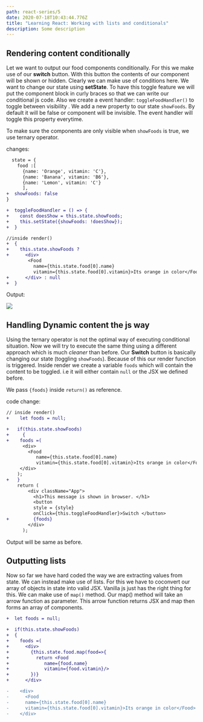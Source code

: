 ```yaml
---
path: react-series/5
date: 2020-07-18T10:43:44.776Z
title: "Learning React: Working with lists and conditionals"
description: Some description
---
```

## Rendering content conditionally

Let we want to output our food components conditionally. For this we make use of our **switch** button. With this button the contents of our component will be shown or hidden. Clearly we can make use of conditions here. We want to change our state using **setState**. To have this toggle feature we will put the component block in curly braces so that we can write our conditional js code. Also we create a event handler: `toggleFoodHandler()` to toggle between visibility . We add a new property to our state `showFoods`. By default it will be false or component will be invisible. The event handler will toggle this property everytime. 

To make sure the components are only visible when `showFoods` is true, we use ternary operator. 

changes:

```diff
  state = {
    food :[
      {name: 'Orange', vitamin: 'C'},	
      {name: 'Banana', vitamin: 'B6'},	
      {name: 'Lemon', vitamin: 'C'}	
      ],
+  showFoods: false
}

+  toggleFoodHandler = () => {
+    const doesShow = this.state.showFoods;
+    this.setState({showFoods: !doesShow});
+  }

//inside render()
+  {
+    this.state.showFoods ?
+      <div>
        <Food 
          name={this.state.food[0].name} 
          vitamin={this.state.food[0].vitamin}>Its orange in color</Food>
+      </div> : null
+  }
```

Output:

![](https://ik.imagekit.io/18dkv5g43j/React_udemy/3/foodtoggle_3OYuBDoH-B.gif)

## Handling Dynamic content the js way

Using the ternary operator is not the optimal way of executing conditional situation. Now we will try to execute the same thing using a different approach which is much *cleaner* than before. Our **Switch** button is basically changing our state (toggling `showFoods`). Because of this our render function is triggered. Inside render we create a variable `foods` which will contain the content to be toggled. i.e it will either contain `null` or the JSX we defined before. 

We pass `{foods}` inside `return()` as reference.

code change:
```diff
// inside render()
+    let foods = null;

+  	if(this.state.showFoods)
+	  {
+    foods =(
      <div>
        <Food 
           name={this.state.food[0].name} 
           vitamin={this.state.food[0].vitamin}>Its orange in color</Food>
     </div>
    );
+   }
    return (
        <div className="App">
          <h1>This message is shown in browser. </h1>
          <button 
          style = {style}
          onClick={this.toggleFoodHandler}>Switch </button>
+         {foods}
        </div>
      );
```
Output will be same as before.

## Outputting lists
Now so far we have hard coded the way we are extracting values from state. We can instead make use of lists. For this we have to coconvert our array of objects in state into valid JSX. Vanilla js just has the right thing for this. We can make use of `map()` method. Our map() method will take an arrow function as parameter. This arrow function returns JSX and map then forms an array of components. 

```diff
+  let foods = null;

+  if(this.state.showFoods)
+  {
+    foods =(
+      <div>
+        {this.state.food.map(food=>{
+          return <Food
+             name={food.name}
+             vitamin={food.vitamin}/>
+        })}
+      </div>

-    <div>
-      <Food 
-      name={this.state.food[0].name} 
-      vitamin={this.state.food[0].vitamin}>Its orange in color</Food>
-    </div>
```

